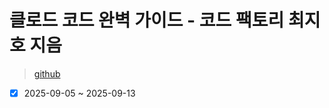 # 클로드 코드 완벽 가이드 - 코드 팩토리 최지호 지음

> [github](https://github.com/codefactory-co/golden-rabbit-yojeum-claude-code-crypto-ranking-board)

- [x] 2025-09-05 ~ 2025-09-13
